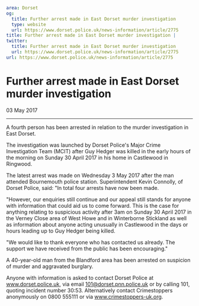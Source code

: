 ```yaml
area: Dorset
og:
  title: Further arrest made in East Dorset murder investigation
  type: website
  url: https://www.dorset.police.uk/news-information/article/2775
title: Further arrest made in East Dorset murder investigation |
twitter:
  title: Further arrest made in East Dorset murder investigation
  url: https://www.dorset.police.uk/news-information/article/2775
url: https://www.dorset.police.uk/news-information/article/2775
```

# Further arrest made in East Dorset murder investigation

03 May 2017

* * *

A fourth person has been arrested in relation to the murder investigation in East Dorset.

The investigation was launched by Dorset Police's Major Crime Investigation Team (MCIT) after Guy Hedger was killed in the early hours of the morning on Sunday 30 April 2017 in his home in Castlewood in Ringwood.

The latest arrest was made on Wednesday 3 May 2017 after the man attended Bournemouth police station.
Superintendent Kevin Connolly, of Dorset Police, said: "In total four arrests have now been made.

"However, our enquiries still continue and our appeal still stands for anyone with information that could aid us to come forward. This is the case for anything relating to suspicious activity after 3am on Sunday 30 April 2017 in the Verney Close area of West Howe and in Winterborne Stickland as well as information about anyone acting unusually in Castlewood in the days or hours leading up to Guy Hedger being killed.

"We would like to thank everyone who has contacted us already. The support we have received from the public has been encouraging."

A 40-year-old man from the Blandford area has been arrested on suspicion of murder and aggravated burglary.

Anyone with information is asked to contact Dorset Police at www.dorset.police.uk, via email 101@dorset.pnn.police.uk or by calling 101, quoting incident number 30:53. Alternatively contact Crimestoppers anonymously on 0800 555111 or via www.crimestoppers-uk.org.
